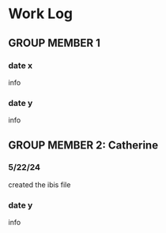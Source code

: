 # Work Log

## GROUP MEMBER 1

### date x

info

### date y

info


## GROUP MEMBER 2: Catherine

### 5/22/24

created the ibis file

### date y

info
